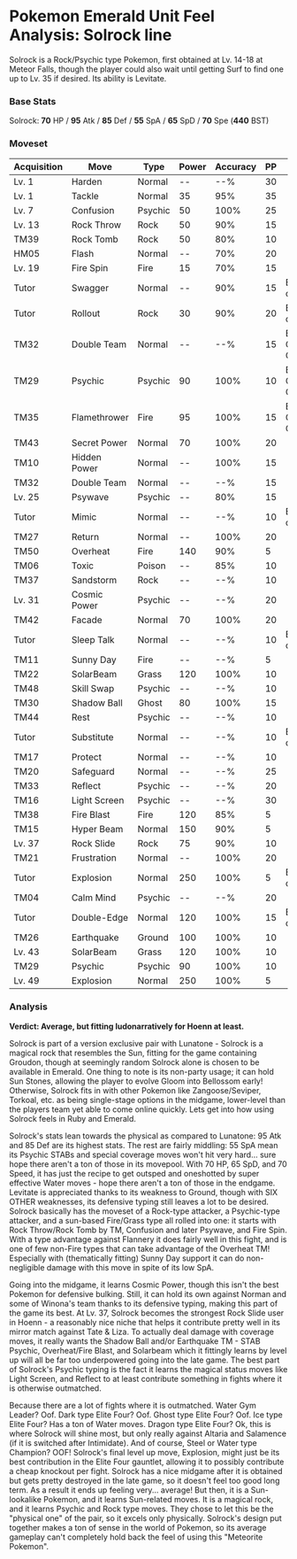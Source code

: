 # Pokemon Emerald Unit Feel Analysis: Solrock line

Solrock is a Rock/Psychic type Pokemon, first obtained at Lv. 14-18 at Meteor Falls, though the player could also wait until getting Surf to find one up to Lv. 35 if desired. Its ability is Levitate.

### Base Stats

Solrock: **70** HP / **95** Atk / **85** Def / **55** SpA / **65** SpD / **70** Spe (**440** BST)

### Moveset

| Acquisition | Move         | Type    | Power | Accuracy | PP | Notes              |
|-------------|--------------|---------|-------|----------|----|--------------------|
| Lv. 1       | Harden       | Normal  | --    | --%      | 30 |                    |
| Lv. 1       | Tackle       | Normal  | 35    | 95%      | 35 |                    |
| Lv. 7       | Confusion    | Psychic | 50    | 100%     | 25 |                    |
| Lv. 13      | Rock Throw   | Rock    | 50    | 90%      | 15 |                    |
| TM39        | Rock Tomb    | Rock    | 50    | 80%      | 10 |                    |
| HM05        | Flash        | Normal  | --    | 70%      | 20 |                    |
| Lv. 19      | Fire Spin    | Fire    | 15    | 70%      | 15 |                    |
| Tutor       | Swagger      | Normal  | --    | 90%      | 15 | Emerald only       |
| Tutor       | Rollout      | Rock    | 30    | 90%      | 20 | Emerald only       |
| TM32        | Double Team  | Normal  | --    | --%      | 15 | Buy at Game Corner |
| TM29        | Psychic      | Psychic | 90    | 100%     | 10 | Buy at Game Corner |
| TM35        | Flamethrower | Fire    | 95    | 100%     | 15 | Buy at Game Corner |
| TM43        | Secret Power | Normal  | 70    | 100%     | 20 |                    |
| TM10        | Hidden Power | Normal  | --    | 100%     | 15 |                    |
| TM32        | Double Team  | Normal  | --    | --%      | 15 |                    |
| Lv. 25      | Psywave      | Psychic | --    | 80%      | 15 |                    |
| Tutor       | Mimic        | Normal  | --    | --%      | 10 | Emerald only       |
| TM27        | Return       | Normal  | --    | 100%     | 20 |                    |
| TM50        | Overheat     | Fire    | 140   | 90%      | 5  |                    |
| TM06        | Toxic        | Poison  | --    | 85%      | 10 |                    |
| TM37        | Sandstorm    | Rock    | --    | --%      | 10 |                    |
| Lv. 31      | Cosmic Power | Psychic | --    | --%      | 20 |                    |
| TM42        | Facade       | Normal  | 70    | 100%     | 20 |                    |
| Tutor       | Sleep Talk   | Normal  | --    | --%      | 10 | Emerald only       |
| TM11        | Sunny Day    | Fire    | --    | --%      | 5  |                    |
| TM22        | SolarBeam    | Grass   | 120   | 100%     | 10 |                    |
| TM48        | Skill Swap   | Psychic | --    | --%      | 10 |                    |
| TM30        | Shadow Ball  | Ghost   | 80    | 100%     | 15 |                    |
| TM44        | Rest         | Psychic | --    | --%      | 10 |                    |
| Tutor       | Substitute   | Normal  | --    | --%      | 10 | Emerald only       |
| TM17        | Protect      | Normal  | --    | --%      | 10 |                    |
| TM20        | Safeguard    | Normal  | --    | --%      | 25 |                    |
| TM33        | Reflect      | Psychic | --    | --%      | 20 |                    |
| TM16        | Light Screen | Psychic | --    | --%      | 30 |                    |
| TM38        | Fire Blast   | Fire    | 120   | 85%      | 5  |                    |
| TM15        | Hyper Beam   | Normal  | 150   | 90%      | 5  |                    |
| Lv. 37      | Rock Slide   | Rock    | 75    | 90%      | 10 |                    |
| TM21        | Frustration  | Normal  | --    | 100%     | 20 |                    |
| Tutor       | Explosion    | Normal  | 250   | 100%     | 5  | Emerald only       |
| TM04        | Calm Mind    | Psychic | --    | --%      | 20 |                    |
| Tutor       | Double-Edge  | Normal  | 120   | 100%     | 15 | Emerald only       |
| TM26        | Earthquake   | Ground  | 100   | 100%     | 10 |                    |
| Lv. 43      | SolarBeam    | Grass   | 120   | 100%     | 10 |                    |
| TM29        | Psychic      | Psychic | 90    | 100%     | 10 |                    |
| Lv. 49      | Explosion    | Normal  | 250   | 100%     | 5  |                    |

### Analysis

**Verdict: Average, but fitting ludonarratively for Hoenn at least.**

Solrock is part of a version exclusive pair with Lunatone - Solrock is a magical rock that resembles the Sun, fitting for the game containing Groudon, though at seemingly random Solrock alone is chosen to be available in Emerald. One thing to note is its non-party usage; it can hold Sun Stones, allowing the player to evolve Gloom into Bellossom early! Otherwise, Solrock fits in with other Pokemon like Zangoose/Seviper, Torkoal, etc. as being single-stage options in the midgame, lower-level than the players team yet able to come online quickly. Lets get into how using Solrock feels in Ruby and Emerald.

Solrock's stats lean towards the physical as compared to Lunatone: 95 Atk and 85 Def are its highest stats. The rest are fairly middling: 55 SpA mean its Psychic STABs and special coverage moves won't hit very hard... sure hope there aren't a ton of those in its movepool. With 70 HP, 65 SpD, and 70 Speed, it has just the recipe to get outsped and oneshotted by super effective Water moves - hope there aren't a ton of those in the endgame. Levitate is appreciated thanks to its weakness to Ground, though with SIX OTHER weaknesses, its defensive typing still leaves a lot to be desired. Solrock basically has the moveset of a Rock-type attacker, a Psychic-type attacker, and a sun-based Fire/Grass type all rolled into one: it starts with Rock Throw/Rock Tomb by TM, Confusion and later Psywave, and Fire Spin. With a type advantage against Flannery it does fairly well in this fight, and is one of few non-Fire types that can take advantage of the Overheat TM! Especially with (thematically fitting) Sunny Day support it can do non-negligible damage with this move in spite of its low SpA.

Going into the midgame, it learns Cosmic Power, though this isn't the best Pokemon for defensive bulking. Still, it can hold its own against Norman and some of Winona's team thanks to its defensive typing, making this part of the game its best. At Lv. 37, Solrock becomes the strongest Rock Slide user in Hoenn - a reasonably nice niche that helps it contribute pretty well in its mirror match against Tate & Liza. To actually deal damage with coverage moves, it really wants the Shadow Ball and/or Earthquake TM - STAB Psychic, Overheat/Fire Blast, and Solarbeam which it fittingly learns by level up will all be far too underpowered going into the late game. The best part of Solrock's Psychic typing is the fact it learns the magical status moves like Light Screen, and Reflect to at least contribute something in fights where it is otherwise outmatched. 

Because there are a lot of fights where it is outmatched. Water Gym Leader? Oof. Dark type Elite Four? Oof. Ghost type Elite Four? Oof. Ice type Elite Four? Has a ton of Water moves. Dragon type Elite Four? Ok, this is where Solrock will shine most, but only really against Altaria and Salamence (if it is switched after Intimidate). 
And of course, Steel or Water type Champion? OOF! Solrock's final level up move, Explosion, might just be its best contribution in the Elite Four gauntlet, allowing it to possibly contribute a cheap knockout per fight. Solrock has a nice midgame after it is obtained but gets pretty destroyed in the late game, so it doesn't feel too good long term. As a result it ends up feeling very... average! But then, it is a Sun-lookalike Pokemon, and it learns Sun-related moves. It is a magical rock, and it learns Psychic and Rock type moves. They chose to let this be the "physical one" of the pair, so it excels only physically. Solrock's design put together makes a ton of sense in the world of Pokemon, so its average gameplay can't completely hold back the feel of using this "Meteorite Pokemon".